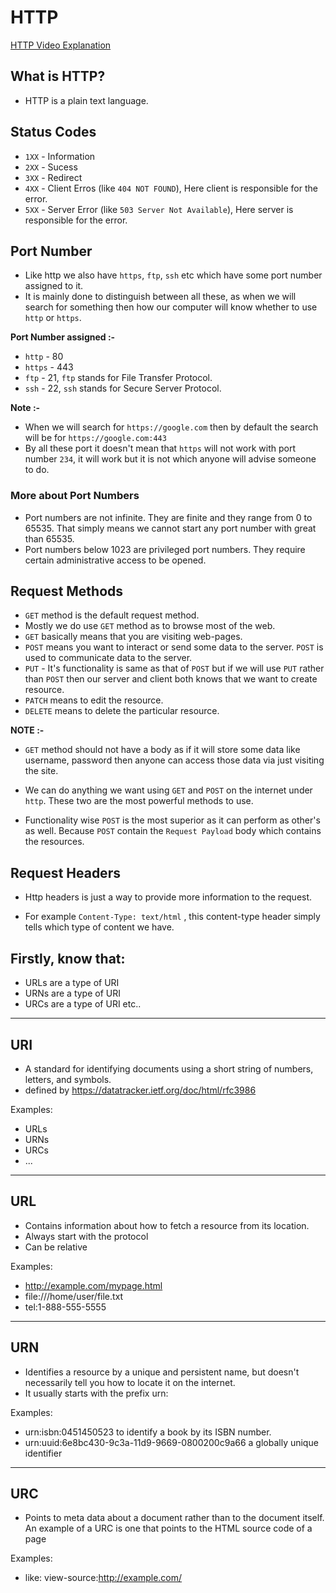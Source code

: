 # HTTP

[HTTP Video Explanation](https://www.youtube.com/watch?v=LZJNj-HHfII&t=59s)

## What is HTTP?
- HTTP is a plain text language.

## Status Codes

* `1XX` - Information
* `2XX` - Sucess
* `3XX` - Redirect
* `4XX` - Client Erros (like `404 NOT FOUND`), Here client is responsible for the error.
* `5XX` - Server Error (like `503 Server Not Available`), Here server is responsible for the error.

## Port Number

- Like http we also have `https`, `ftp`, `ssh` etc which have some port number assigned to it. 
- It is mainly done to distinguish between all these, as when we will search for something then how our computer will know whether to use `http` or `https`.

**Port Number assigned :-**

* `http` - 80 
* `https` - 443
* `ftp` - 21, `ftp` stands for File Transfer Protocol.
* `ssh` - 22, `ssh` stands for Secure Server Protocol.

**Note :-**
* When we will search for `https://google.com` then by default the search will be for `https://google.com:443`
* By all these port it doesn't mean that  `https` will not work with port number `234`, it will work but it is not which anyone will advise someone to do.  

### More about Port Numbers

- Port numbers are not infinite. They are finite and they range from 0 to 65535. That simply means we cannot start any port number with great than 65535.
- Port numbers below 1023 are privileged port numbers. They require certain administrative access to be opened.

## Request Methods

- `GET` method is the default request method.
- Mostly we do use `GET` method as to browse most of the web. 
- `GET` basically means that you are visiting web-pages.
- `POST` means you want to interact or send some data to the server. `POST` is used to communicate data to the server.
- `PUT` - It's functionality is same as that of `POST` but if we will use `PUT` rather than `POST` then our server and client both knows that we want to create resource.
- `PATCH` means to edit the resource.
- `DELETE` means to delete the particular resource.

**NOTE :-** 
* `GET` method should not have a body as if it will store some data like username, password then anyone can access those data via just visiting the site.

* We can do anything we want using `GET` and `POST` on the internet under `http`. These two are the most powerful methods to use.

* Functionality wise `POST` is the most superior as it can perform as other's as well. Because `POST` contain the `Request Payload` body which contains the resources.

## Request Headers

- Http headers is just a way to provide more information to the request.

- For example `Content-Type: text/html` , this content-type header simply tells which type of content we have.

## Firstly, know that:
- URLs are a type of URI
- URNs are a type of URI
- URCs are a type of URI
etc..

---
## URI 
 - A standard for identifying documents using a short string of numbers, 
letters, and symbols.
 - defined by https://datatracker.ietf.org/doc/html/rfc3986
 
Examples:
  - URLs
  - URNs
  - URCs
  - ...
 
--- 
## URL
 - Contains information about how to fetch a resource from its location.
 - Always start with the protocol
 - Can be relative

Examples:
 - http://example.com/mypage.html
 - file:///home/user/file.txt
 - tel:1-888-555-5555
 
--- 
## URN
 - Identifies a resource by a unique and persistent name, but doesn't necessarily tell you how to locate it on the internet. 
 - It usually starts with the prefix urn:

Examples:
 - urn:isbn:0451450523 to identify a book by its ISBN number.
 - urn:uuid:6e8bc430-9c3a-11d9-9669-0800200c9a66 a globally unique identifier
 
--- 
## URC
 - Points to meta data about a document rather than to the document itself. 
An example of a URC is one that points to the HTML source code of a page

Examples:
 - like: view-source:http://example.com/
